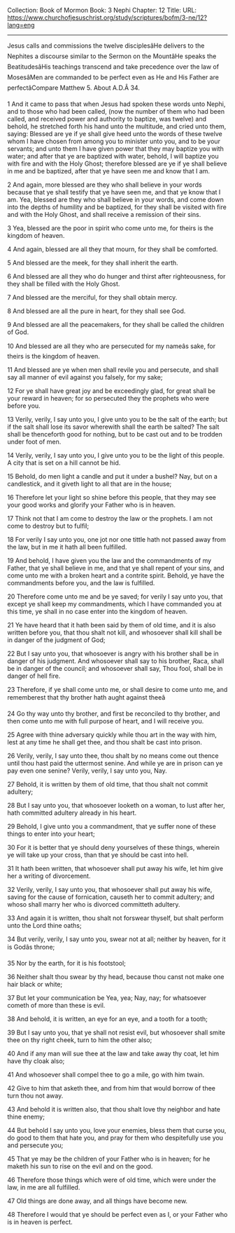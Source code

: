 Collection: Book of Mormon
Book: 3 Nephi
Chapter: 12
Title: 
URL: https://www.churchofjesuschrist.org/study/scriptures/bofm/3-ne/12?lang=eng

---

Jesus calls and commissions the twelve disciplesâHe delivers to the Nephites a discourse similar to the Sermon on the MountâHe speaks the BeatitudesâHis teachings transcend and take precedence over the law of MosesâMen are commanded to be perfect even as He and His Father are perfectâCompare Matthew 5. About A.D.Â 34.

1 And it came to pass that when Jesus had spoken these words unto Nephi, and to those who had been called, (now the number of them who had been called, and received power and authority to baptize, was twelve) and behold, he stretched forth his hand unto the multitude, and cried unto them, saying: Blessed are ye if ye shall give heed unto the words of these twelve whom I have chosen from among you to minister unto you, and to be your servants; and unto them I have given power that they may baptize you with water; and after that ye are baptized with water, behold, I will baptize you with fire and with the Holy Ghost; therefore blessed are ye if ye shall believe in me and be baptized, after that ye have seen me and know that I am.

2 And again, more blessed are they who shall believe in your words because that ye shall testify that ye have seen me, and that ye know that I am. Yea, blessed are they who shall believe in your words, and come down into the depths of humility and be baptized, for they shall be visited with fire and with the Holy Ghost, and shall receive a remission of their sins.

3 Yea, blessed are the poor in spirit who come unto me, for theirs is the kingdom of heaven.

4 And again, blessed are all they that mourn, for they shall be comforted.

5 And blessed are the meek, for they shall inherit the earth.

6 And blessed are all they who do hunger and thirst after righteousness, for they shall be filled with the Holy Ghost.

7 And blessed are the merciful, for they shall obtain mercy.

8 And blessed are all the pure in heart, for they shall see God.

9 And blessed are all the peacemakers, for they shall be called the children of God.

10 And blessed are all they who are persecuted for my nameâs sake, for theirs is the kingdom of heaven.

11 And blessed are ye when men shall revile you and persecute, and shall say all manner of evil against you falsely, for my sake;

12 For ye shall have great joy and be exceedingly glad, for great shall be your reward in heaven; for so persecuted they the prophets who were before you.

13 Verily, verily, I say unto you, I give unto you to be the salt of the earth; but if the salt shall lose its savor wherewith shall the earth be salted? The salt shall be thenceforth good for nothing, but to be cast out and to be trodden under foot of men.

14 Verily, verily, I say unto you, I give unto you to be the light of this people. A city that is set on a hill cannot be hid.

15 Behold, do men light a candle and put it under a bushel? Nay, but on a candlestick, and it giveth light to all that are in the house;

16 Therefore let your light so shine before this people, that they may see your good works and glorify your Father who is in heaven.

17 Think not that I am come to destroy the law or the prophets. I am not come to destroy but to fulfil;

18 For verily I say unto you, one jot nor one tittle hath not passed away from the law, but in me it hath all been fulfilled.

19 And behold, I have given you the law and the commandments of my Father, that ye shall believe in me, and that ye shall repent of your sins, and come unto me with a broken heart and a contrite spirit. Behold, ye have the commandments before you, and the law is fulfilled.

20 Therefore come unto me and be ye saved; for verily I say unto you, that except ye shall keep my commandments, which I have commanded you at this time, ye shall in no case enter into the kingdom of heaven.

21 Ye have heard that it hath been said by them of old time, and it is also written before you, that thou shalt not kill, and whosoever shall kill shall be in danger of the judgment of God;

22 But I say unto you, that whosoever is angry with his brother shall be in danger of his judgment. And whosoever shall say to his brother, Raca, shall be in danger of the council; and whosoever shall say, Thou fool, shall be in danger of hell fire.

23 Therefore, if ye shall come unto me, or shall desire to come unto me, and rememberest that thy brother hath aught against theeâ

24 Go thy way unto thy brother, and first be reconciled to thy brother, and then come unto me with full purpose of heart, and I will receive you.

25 Agree with thine adversary quickly while thou art in the way with him, lest at any time he shall get thee, and thou shalt be cast into prison.

26 Verily, verily, I say unto thee, thou shalt by no means come out thence until thou hast paid the uttermost senine. And while ye are in prison can ye pay even one senine? Verily, verily, I say unto you, Nay.

27 Behold, it is written by them of old time, that thou shalt not commit adultery;

28 But I say unto you, that whosoever looketh on a woman, to lust after her, hath committed adultery already in his heart.

29 Behold, I give unto you a commandment, that ye suffer none of these things to enter into your heart;

30 For it is better that ye should deny yourselves of these things, wherein ye will take up your cross, than that ye should be cast into hell.

31 It hath been written, that whosoever shall put away his wife, let him give her a writing of divorcement.

32 Verily, verily, I say unto you, that whosoever shall put away his wife, saving for the cause of fornication, causeth her to commit adultery; and whoso shall marry her who is divorced committeth adultery.

33 And again it is written, thou shalt not forswear thyself, but shalt perform unto the Lord thine oaths;

34 But verily, verily, I say unto you, swear not at all; neither by heaven, for it is Godâs throne;

35 Nor by the earth, for it is his footstool;

36 Neither shalt thou swear by thy head, because thou canst not make one hair black or white;

37 But let your communication be Yea, yea; Nay, nay; for whatsoever cometh of more than these is evil.

38 And behold, it is written, an eye for an eye, and a tooth for a tooth;

39 But I say unto you, that ye shall not resist evil, but whosoever shall smite thee on thy right cheek, turn to him the other also;

40 And if any man will sue thee at the law and take away thy coat, let him have thy cloak also;

41 And whosoever shall compel thee to go a mile, go with him twain.

42 Give to him that asketh thee, and from him that would borrow of thee turn thou not away.

43 And behold it is written also, that thou shalt love thy neighbor and hate thine enemy;

44 But behold I say unto you, love your enemies, bless them that curse you, do good to them that hate you, and pray for them who despitefully use you and persecute you;

45 That ye may be the children of your Father who is in heaven; for he maketh his sun to rise on the evil and on the good.

46 Therefore those things which were of old time, which were under the law, in me are all fulfilled.

47 Old things are done away, and all things have become new.

48 Therefore I would that ye should be perfect even as I, or your Father who is in heaven is perfect.
